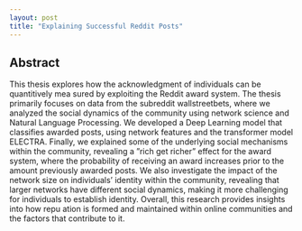 ```yaml
---
layout: post
title: "Explaining Successful Reddit Posts"
---
```


## Abstract

This thesis explores how the acknowledgment of individuals can be quantitively mea sured by exploiting the Reddit award system. The thesis primarily focuses on data from the subreddit wallstreetbets, where we analyzed the social dynamics of the community using network science and Natural Language Processing. We developed a Deep Learning model that classifies awarded posts, using network features and the transformer model ELECTRA. Finally, we explained some of the underlying social mechanisms within the community, revealing a ”rich get richer” effect for the award system, where the probability of receiving an award increases prior to the amount previously awarded posts. We also investigate the impact of the network size on individuals’ identity within the community, revealing that larger networks have different social dynamics, making it more challenging for individuals to establish identity. Overall, this research provides insights into how repu ation is formed and maintained within online communities and the factors that contribute to it.